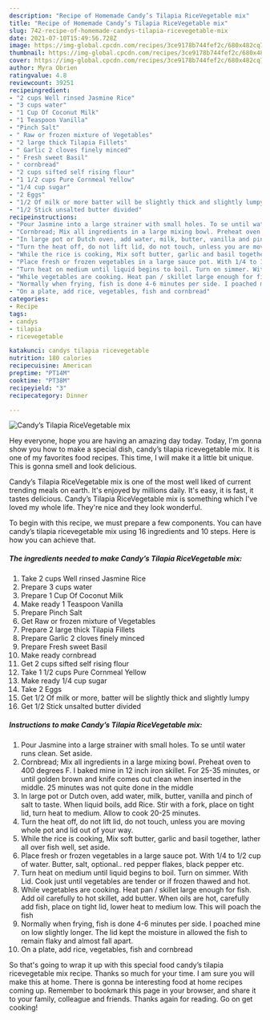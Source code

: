 ```yaml
---
description: "Recipe of Homemade Candy’s Tilapia RiceVegetable mix"
title: "Recipe of Homemade Candy’s Tilapia RiceVegetable mix"
slug: 742-recipe-of-homemade-candys-tilapia-ricevegetable-mix
date: 2021-07-10T15:49:56.728Z
image: https://img-global.cpcdn.com/recipes/3ce9178b744fef2c/680x482cq70/candys-tilapia-ricevegetable-mix-recipe-main-photo.jpg
thumbnail: https://img-global.cpcdn.com/recipes/3ce9178b744fef2c/680x482cq70/candys-tilapia-ricevegetable-mix-recipe-main-photo.jpg
cover: https://img-global.cpcdn.com/recipes/3ce9178b744fef2c/680x482cq70/candys-tilapia-ricevegetable-mix-recipe-main-photo.jpg
author: Myra Obrien
ratingvalue: 4.8
reviewcount: 39251
recipeingredient:
- "2 cups Well rinsed Jasmine Rice"
- "3 cups water"
- "1 Cup Of Coconut Milk"
- "1 Teaspoon Vanilla"
- "Pinch Salt"
- " Raw or frozen mixture of Vegetables"
- "2 large thick Tilapia Fillets"
- " Garlic 2 cloves finely minced"
- " Fresh sweet Basil"
- " cornbread"
- "2 cups sifted self rising flour"
- "1 1/2 cups Pure Cornmeal Yellow"
- "1/4 cup sugar"
- "2 Eggs"
- "1/2 Of milk or more batter will be slightly thick and slightly lumpy"
- "1/2 Stick unsalted butter divided"
recipeinstructions:
- "Pour Jasmine into a large strainer with small holes. To se until water runs clean. Set aside."
- "Cornbread; Mix all ingredients in a large mixing bowl. Preheat oven to 400 degrees F. I baked mine in 12 inch iron skillet. For 25-35 minutes, or until golden brown and knife comes out clean when inserted in the middle. 25 minutes was not quite done in the middle"
- "In large pot or Dutch oven, add water, milk, butter, vanilla and pinch of salt to taste. When liquid boils, add Rice. Stir with a fork, place on tight lid, turn heat to medium. Allow to cook 20-25 minutes."
- "Turn the heat off, do not lift lid, do not touch, unless you are moving whole pot and lid out of your way."
- "While the rice is cooking, Mix soft butter, garlic and basil together, lather all over fish well, set aside."
- "Place fresh or frozen vegetables in a large sauce pot. With 1/4 to 1/2 cup of water. Butter, salt, optional.. red pepper flakes, black pepper etc."
- "Turn heat on medium until liquid begins to boil. Turn on simmer. With Lid. Cook just until vegetables are tender or if frozen thawed and hot."
- "While vegetables are cooking. Heat pan / skillet large enough for fish. Add oil carefully to hot skillet, add butter. When oils are hot, carefully add fish, place on tight lid, lower heat to medium low. This will poach the fish"
- "Normally when frying, fish is done 4-6 minutes per side. I poached mine on low slightly longer. The lid kept the moisture in allowed the fish to remain flaky and almost fall apart."
- "On a plate, add rice, vegetables, fish and cornbread"
categories:
- Recipe
tags:
- candys
- tilapia
- ricevegetable

katakunci: candys tilapia ricevegetable 
nutrition: 180 calories
recipecuisine: American
preptime: "PT14M"
cooktime: "PT38M"
recipeyield: "3"
recipecategory: Dinner

---
```



![Candy’s Tilapia RiceVegetable mix](https://img-global.cpcdn.com/recipes/3ce9178b744fef2c/680x482cq70/candys-tilapia-ricevegetable-mix-recipe-main-photo.jpg)

Hey everyone, hope you are having an amazing day today. Today, I'm gonna show you how to make a special dish, candy’s tilapia ricevegetable mix. It is one of my favorites food recipes. This time, I will make it a little bit unique. This is gonna smell and look delicious.

Candy’s Tilapia RiceVegetable mix is one of the most well liked of current trending meals on earth. It's enjoyed by millions daily. It's easy, it is fast, it tastes delicious. Candy’s Tilapia RiceVegetable mix is something which I've loved my whole life. They're nice and they look wonderful.




To begin with this recipe, we must prepare a few components. You can have candy’s tilapia ricevegetable mix using 16 ingredients and 10 steps. Here is how you can achieve that.

<!--inarticleads1-->

##### The ingredients needed to make Candy’s Tilapia RiceVegetable mix:

1. Take 2 cups Well rinsed Jasmine Rice
1. Prepare 3 cups water
1. Prepare 1 Cup Of Coconut Milk
1. Make ready 1 Teaspoon Vanilla
1. Prepare Pinch Salt
1. Get  Raw or frozen mixture of Vegetables
1. Prepare 2 large thick Tilapia Fillets
1. Prepare  Garlic 2 cloves finely minced
1. Prepare  Fresh sweet Basil
1. Make ready  cornbread
1. Get 2 cups sifted self rising flour
1. Take 1 1/2 cups Pure Cornmeal Yellow
1. Make ready 1/4 cup sugar
1. Take 2 Eggs
1. Get 1/2 Of milk or more, batter will be slightly thick and slightly lumpy
1. Get 1/2 Stick unsalted butter divided




<!--inarticleads2-->

##### Instructions to make Candy’s Tilapia RiceVegetable mix:

1. Pour Jasmine into a large strainer with small holes. To se until water runs clean. Set aside.
1. Cornbread; Mix all ingredients in a large mixing bowl. Preheat oven to 400 degrees F. I baked mine in 12 inch iron skillet. For 25-35 minutes, or until golden brown and knife comes out clean when inserted in the middle. 25 minutes was not quite done in the middle
1. In large pot or Dutch oven, add water, milk, butter, vanilla and pinch of salt to taste. When liquid boils, add Rice. Stir with a fork, place on tight lid, turn heat to medium. Allow to cook 20-25 minutes.
1. Turn the heat off, do not lift lid, do not touch, unless you are moving whole pot and lid out of your way.
1. While the rice is cooking, Mix soft butter, garlic and basil together, lather all over fish well, set aside.
1. Place fresh or frozen vegetables in a large sauce pot. With 1/4 to 1/2 cup of water. Butter, salt, optional.. red pepper flakes, black pepper etc.
1. Turn heat on medium until liquid begins to boil. Turn on simmer. With Lid. Cook just until vegetables are tender or if frozen thawed and hot.
1. While vegetables are cooking. Heat pan / skillet large enough for fish. Add oil carefully to hot skillet, add butter. When oils are hot, carefully add fish, place on tight lid, lower heat to medium low. This will poach the fish
1. Normally when frying, fish is done 4-6 minutes per side. I poached mine on low slightly longer. The lid kept the moisture in allowed the fish to remain flaky and almost fall apart.
1. On a plate, add rice, vegetables, fish and cornbread




So that's going to wrap it up with this special food candy’s tilapia ricevegetable mix recipe. Thanks so much for your time. I am sure you will make this at home. There is gonna be interesting food at home recipes coming up. Remember to bookmark this page in your browser, and share it to your family, colleague and friends. Thanks again for reading. Go on get cooking!
